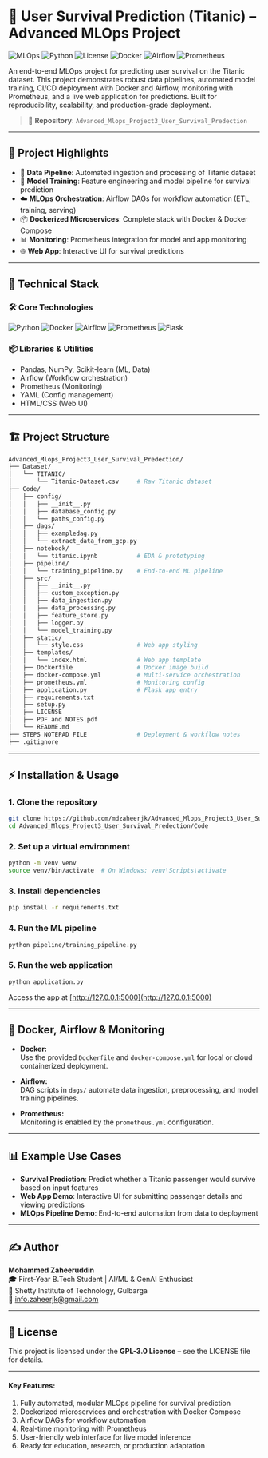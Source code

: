 # 🚢 User Survival Prediction (Titanic) – Advanced MLOps Project

![MLOps](https://img.shields.io/badge/MLOps-CI%2FCD-blue)
![Python](https://img.shields.io/badge/Python-3.10%2B-brightgreen)
![License](https://img.shields.io/badge/License-GPL--3.0-orange)
![Docker](https://img.shields.io/badge/Docker-Ready-blue)
![Airflow](https://img.shields.io/badge/Airflow-DAGs-informational)
![Prometheus](https://img.shields.io/badge/Prometheus-Monitoring-yellow)

An end-to-end MLOps project for predicting user survival on the Titanic dataset. This project demonstrates robust data pipelines, automated model training, CI/CD deployment with Docker and Airflow, monitoring with Prometheus, and a live web application for predictions. Built for reproducibility, scalability, and production-grade deployment.

> 📁 **Repository**: `Advanced_Mlops_Project3_User_Survival_Predection`

---

## 🚀 Project Highlights

- 🚂 **Data Pipeline**: Automated ingestion and processing of Titanic dataset
- 🤖 **Model Training**: Feature engineering and model pipeline for survival prediction
- ☁️ **MLOps Orchestration**: Airflow DAGs for workflow automation (ETL, training, serving)
- 📦 **Dockerized Microservices**: Complete stack with Docker & Docker Compose
- 📊 **Monitoring**: Prometheus integration for model and app monitoring
- 🌐 **Web App**: Interactive UI for survival predictions

---

## 🧠 Technical Stack

### 🛠️ Core Technologies
![Python](https://img.shields.io/badge/Python-3.10%2B-brightgreen)
![Docker](https://img.shields.io/badge/Docker-Ready-blue)
![Airflow](https://img.shields.io/badge/Airflow-DAGs-informational)
![Prometheus](https://img.shields.io/badge/Prometheus-Monitoring-yellow)
![Flask](https://img.shields.io/badge/Flask-WebApp-lightgrey)

### 📦 Libraries & Utilities
- Pandas, NumPy, Scikit-learn (ML, Data)
- Airflow (Workflow orchestration)
- Prometheus (Monitoring)
- YAML (Config management)
- HTML/CSS (Web UI)

---

## 🏗️ Project Structure

```bash
Advanced_Mlops_Project3_User_Survival_Predection/
├── Dataset/
│   └── TITANIC/
│       └── Titanic-Dataset.csv     # Raw Titanic dataset
├── Code/
│   ├── config/
│   │   ├── __init__.py
│   │   ├── database_config.py
│   │   └── paths_config.py
│   ├── dags/
│   │   ├── exampledag.py
│   │   └── extract_data_from_gcp.py
│   ├── notebook/
│   │   └── titanic.ipynb           # EDA & prototyping
│   ├── pipeline/
│   │   └── training_pipeline.py    # End-to-end ML pipeline
│   ├── src/
│   │   ├── __init__.py
│   │   ├── custom_exception.py
│   │   ├── data_ingestion.py
│   │   ├── data_processing.py
│   │   ├── feature_store.py
│   │   ├── logger.py
│   │   └── model_training.py
│   ├── static/
│   │   └── style.css               # Web app styling
│   ├── templates/
│   │   └── index.html              # Web app template
│   ├── Dockerfile                  # Docker image build
│   ├── docker-compose.yml          # Multi-service orchestration
│   ├── prometheus.yml              # Monitoring config
│   ├── application.py              # Flask app entry
│   ├── requirements.txt
│   ├── setup.py
│   ├── LICENSE
│   ├── PDF and NOTES.pdf
│   └── README.md
├── STEPS NOTEPAD FILE              # Deployment & workflow notes
├── .gitignore
```

---

## ⚡ Installation & Usage

### 1. Clone the repository
```bash
git clone https://github.com/mdzaheerjk/Advanced_Mlops_Project3_User_Survival_Predection.git
cd Advanced_Mlops_Project3_User_Survival_Predection/Code
```

### 2. Set up a virtual environment
```bash
python -m venv venv
source venv/bin/activate  # On Windows: venv\Scripts\activate
```

### 3. Install dependencies
```bash
pip install -r requirements.txt
```

### 4. Run the ML pipeline
```bash
python pipeline/training_pipeline.py
```

### 5. Run the web application
```bash
python application.py
```
Access the app at [http://127.0.0.1:5000](http://127.0.0.1:5000)

---

## 🐳 Docker, Airflow & Monitoring

- **Docker:**  
  Use the provided `Dockerfile` and `docker-compose.yml` for local or cloud containerized deployment.

- **Airflow:**  
  DAG scripts in `dags/` automate data ingestion, preprocessing, and model training pipelines.

- **Prometheus:**  
  Monitoring is enabled by the `prometheus.yml` configuration.

---

## 📊 Example Use Cases

- **Survival Prediction**: Predict whether a Titanic passenger would survive based on input features
- **Web App Demo**: Interactive UI for submitting passenger details and viewing predictions
- **MLOps Pipeline Demo**: End-to-end automation from data to deployment

---

## ✍️ Author

**Mohammed Zaheeruddin**  
🎓 First-Year B.Tech Student | AI/ML & GenAI Enthusiast  
🏫 Shetty Institute of Technology, Gulbarga  
📧 info.zaheerjk@gmail.com

---

## 📜 License

This project is licensed under the **GPL-3.0 License** – see the LICENSE file for details.

---

#### Key Features:
1. Fully automated, modular MLOps pipeline for survival prediction
2. Dockerized microservices and orchestration with Docker Compose
3. Airflow DAGs for workflow automation
4. Real-time monitoring with Prometheus
5. User-friendly web interface for live model inference
6. Ready for education, research, or production adaptation
